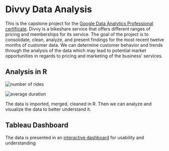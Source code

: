 # Divvy Data Analysis

 This is the capstone project for the [Google Data Analytics Professional certificate](https://www.coursera.org/professional-certificates/google-data-analytics). Divvy is a bikeshare service that offers different ranges of pricing and memberships for its service. The goal of the project is to consolidate, clean, analyze, and present findings for the most recent twelve months of customer data. We can determine customer behavior and trends through the analysis of the data which may lead to potential market opportunities in regards to pricing and marketing of the business' services.
 
 ## Analysis in R
 ![number of rides](https://i.gyazo.com/3b5bae05fc832e3817fd6791a053cef3.png)</br>

 ![average duration](https://i.gyazo.com/d89baaabe94d3d54687589422df1dcf8.png)</br>
 
 The data is imported, merged, cleaned in R. Then we can analyze and visualize the data to better understand it.
 
## Tableau Dashboard
The data is presented in an [interactive dashboard](https://public.tableau.com/views/Book1_16847596195040/Dashboard1?:language=en-US&publish=yes&:display_count=n&:origin=viz_share_link) for usability and understanding
